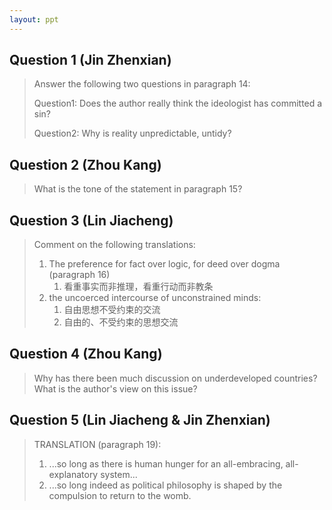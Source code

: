 ```yaml
---
layout: ppt
---
```


## Question 1 (Jin Zhenxian)

> Answer the following two questions in paragraph 14:
>
> Question1: Does the author really think the ideologist has committed a sin?
> 
> Question2: Why is reality unpredictable, untidy?



## Question 2 (Zhou Kang)

> What is the tone of the statement in paragraph 15?



## Question 3 (Lin Jiacheng)

> Comment on the following translations:
>
> 1. The preference for fact over logic, for deed over dogma (paragraph 16)
>     1. 看重事实而非推理，看重行动而非教条
> 2. the uncoerced intercourse of unconstrained minds:
>     1. 自由思想不受约束的交流
>     2. 自由的、不受约束的思想交流



## Question 4 (Zhou Kang)

> Why has there been much discussion on underdeveloped countries? What is the author's view on this issue?



## Question 5 (Lin Jiacheng & Jin Zhenxian)

> TRANSLATION (paragraph 19):
> 1. ...so long as there is human hunger for an all-embracing, all-explanatory system...
> 2. ...so long indeed as political philosophy is shaped by the compulsion to return to the womb.

